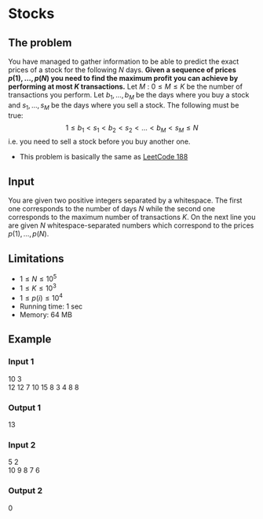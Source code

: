 # Stocks
## The problem
You have managed to gather information to be able to predict the exact prices of a stock for the following $N$ days. **Given a sequence of prices $p(1),\ldots,p(N)$ you need to find the maximum profit you can achieve by performing at most $K$ transactions.**
Let $M~:~0\leq M \leq K$ be the number of transactions you perform. Let $b_1,\ldots,b_M$ be the days where you buy a stock and $s_1,\ldots,s_M$ be the days where you sell a stock. The following must be true:
$$1\leq b_1< s_1 < b_2 < s_2 < \ldots < b_M < s_M \leq N$$
i.e. you need to sell a stock before you buy another one.

- This problem is basically the same as [LeetCode 188](https://leetcode.com/problems/best-time-to-buy-and-sell-stock-iv/description/)
## Input
You are given two positive integers separated by a whitespace. The first one corresponds to the number of days $N$ while the second one corresponds to the maximum number of transactions $K$. On the next line you are given $N$ whitespace-separated numbers which correspond to the prices $p(1),\ldots,p(N)$.
## Limitations
- $1\leq N \leq 10^5$
- $1\leq K\leq 10^3$
- $1\leq p(i)\leq 10^4$
- Running time: 1 sec
- Memory: 64 MB
## Example
### Input 1
10 3\
12 12 7 10 15 8 3 4 8 8
### Output 1
13
### Input 2
5 2\
10 9 8 7 6
### Output 2
0
